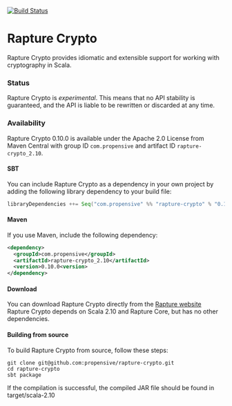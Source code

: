 [![Build Status](https://travis-ci.org/propensive/rapture-crypto.png?branch=scala-2.10)](https://travis-ci.org/propensive/rapture-crypto)

# Rapture Crypto

Rapture Crypto provides idiomatic and extensible support for working with cryptography in Scala.

### Status

Rapture Crypto is *experimental*. This means that no API stability is guaranteed, and the API is
liable to be rewritten or discarded at any time.

### Availability

Rapture Crypto 0.10.0 is available under the Apache 2.0 License from Maven Central with group ID `com.propensive` and artifact ID `rapture-crypto_2.10`.

#### SBT

You can include Rapture Crypto as a dependency in your own project by adding the following library dependency to your build file:

```scala
libraryDependencies ++= Seq("com.propensive" %% "rapture-crypto" % "0.10.0")
```

#### Maven

If you use Maven, include the following dependency:

```xml
<dependency>
  <groupId>com.propensive</groupId>
  <artifactId>rapture-crypto_2.10</artifactId>
  <version>0.10.0<version>
</dependency>
```

#### Download

You can download Rapture Crypto directly from the [Rapture website](http://rapture.io/)
Rapture Crypto depends on Scala 2.10 and Rapture Core, but has no other dependencies.

#### Building from source

To build Rapture Crypto from source, follow these steps:

```
git clone git@github.com:propensive/rapture-crypto.git
cd rapture-crypto
sbt package
```

If the compilation is successful, the compiled JAR file should be found in target/scala-2.10
